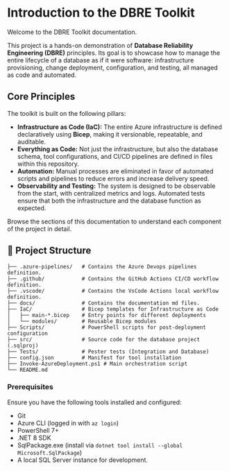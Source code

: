 # Introduction to the DBRE Toolkit

Welcome to the DBRE Toolkit documentation.

This project is a hands-on demonstration of **Database Reliability Engineering (DBRE)** principles. Its goal is to showcase how to manage the entire lifecycle of a database as if it were software: infrastructure provisioning, change deployment, configuration, and testing, all managed as code and automated.

## Core Principles

The toolkit is built on the following pillars:

* **Infrastructure as Code (IaC):** The entire Azure infrastructure is defined declaratively using **Bicep**, making it versionable, repeatable, and auditable.
* **Everything as Code:** Not just the infrastructure, but also the database schema, tool configurations, and CI/CD pipelines are defined in files within this repository.
* **Automation:** Manual processes are eliminated in favor of automated scripts and pipelines to reduce errors and increase delivery speed.
* **Observability and Testing:** The system is designed to be observable from the start, with centralized metrics and logs. Automated tests ensure that both the infrastructure and the database function as expected.

Browse the sections of this documentation to understand each component of the project in detail.

## 📁 Project Structure

```text
├── .azure-pipelines/   # Contains the Azure Devops pipelines definition.
├── .github/            # Contains the GitHub Actions CI/CD workflow definition.
├── .vscode/            # Contains the VsCode Actions local workflow definition.
├── docs/               # Contains the documentation md files.
├── IaC/                # Bicep templates for Infrastructure as Code
│   ├── main-*.bicep    # Entry points for different deployments
│   └── modules/        # Reusable Bicep modules
├── Scripts/            # PowerShell scripts for post-deployment configuration
├── src/                # Source code for the database project (.sqlproj)
├── Tests/              # Pester tests (Integration and Database)
├── config.json         # Manifest for tool installation
├── Invoke-AzureDeployment.ps1 # Main orchestration script
└── README.md
```

### Prerequisites

Ensure you have the following tools installed and configured:
* Git
* Azure CLI (logged in with `az login`)
* PowerShell 7+
* .NET 8 SDK
* SqlPackage.exe (install via `dotnet tool install --global Microsoft.SqlPackage`)
* A local SQL Server instance for development.